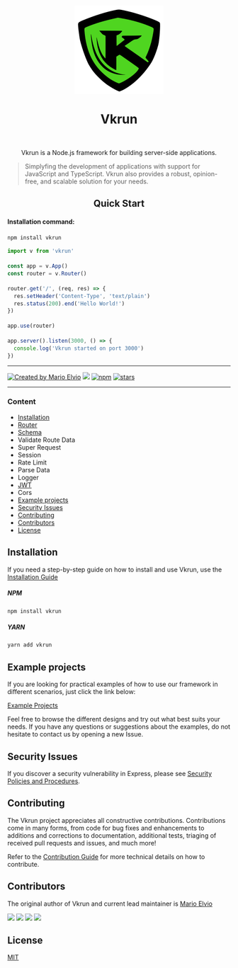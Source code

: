 <div align="center">
  <img src="logo.svg" width="200px" align="center" alt="Vkrun logo" />
  <h1 align="center">Vkrun</h1>
  <br/>
  <p align="center">
    Vkrun is a Node.js framework for building server-side applications. 
  </p>
</div>

> Simplyfing the development of applications with support for JavaScript and TypeScript. Vkrun also provides a robust, opinion-free, and scalable solution for your needs.

<h2 align="center">Quick Start</h2>

#### Installation command:
```bash
npm install vkrun
```

```ts
import v from 'vkrun'

const app = v.App()
const router = v.Router()

router.get('/', (req, res) => {
  res.setHeader('Content-Type', 'text/plain')
  res.status(200).end('Hello World!')
})

app.use(router)

app.server().listen(3000, () => {
  console.log('Vkrun started on port 3000')
})
```

<hr/>

<a href="https://github.com/jukerah" rel="nofollow"><img src="https://img.shields.io/badge/created%20by-Mario%20Elvio-blue.svg" alt="Created by Mario Elvio"></a>
[<img src="https://img.shields.io/badge/License%20-MIT-blue.svg">](LICENSE)
<a href="https://www.npmjs.com/package/vkrun" rel="nofollow"><img src="https://img.shields.io/npm/dw/vkrun.svg?color=blue" alt="npm"></a>
<a href="https://www.npmjs.com/package/vkrun" rel="nofollow"><img src="https://img.shields.io/github/stars/vkrunjs/vkrun" alt="stars"></a>

<hr/>

### Content
- [Installation](#installation)
- [Router](./src/modules/router/Readme.md)
- [Schema](./src/modules/schema/Readme.md)
- Validate Route Data
- Super Request
- Session
- Rate Limit
- Parse Data
- Logger
- [JWT](./src/modules/jwt/Readme.md)
- Cors
- [Example projects](#example-projects)
- [Security Issues](#security-issues)
- [Contributing](#contributing)
- [Contributors](#contributors)
- [License](#license)

<h2 id="installation">Installation</h2>

If you need a step-by-step guide on how to install and use Vkrun, use the [Installation Guide](Installation-Guide.md)

##### NPM

```bash
npm install vkrun
```

##### YARN

```bash
yarn add vkrun
```

<h2 id="example-projects">Example projects</h2>

If you are looking for practical examples of how to use our framework in different scenarios, just click the link below:

[Example Projects](https://github.com/vkrunjs/vkrun/tree/main/examples)

Feel free to browse the different designs and try out what best suits your needs. If you have any questions or suggestions about the examples, do not hesitate to contact us by opening a new Issue.

<h2 id="security-issues">Security Issues</h2>

If you discover a security vulnerability in Express, please see [Security Policies and Procedures](Security.md).

<h2 id="contributing">Contributing</h2>

The Vkrun project appreciates all constructive contributions. Contributions come in many forms, from code for bug fixes and enhancements to additions and corrections to documentation, additional tests, triaging of received pull requests and issues, and much more!

Refer to the [Contribution Guide](Contributing.md) for more technical details on how to contribute.

<h2 id="contributors">Contributors</h2>

The original author of Vkrun and current lead maintainer is [Mario Elvio](https://www.linkedin.com/in/marioelvio)

<a href="https://github.com/jukerah" target="_blank"><img src="https://img.shields.io/badge/GitHub-blue?style=for-the-badge&logo=github&logoColor=white" target="_blank"></a>
<a href = "mailto:juka.mebaj@gmail.com"><img src="https://img.shields.io/badge/Gmail-blue?style=for-the-badge&logo=gmail&logoColor=white" target="_blank"></a>
<a href="https://www.linkedin.com/in/marioelvio" target="_blank"><img src="https://img.shields.io/badge/LinkedIn-blue?style=for-the-badge&logo=linkedin&logoColor=white" target="_blank"></a>
<a href="https://api.whatsapp.com/send?phone=5516988658468" target="_blank"><img src="https://img.shields.io/badge/WhatsApp-blue?style=for-the-badge&logo=whatsapp&logoColor=white" target="_blank"></a> 

<h2 id="license">License</h2>

[MIT](LICENSE)